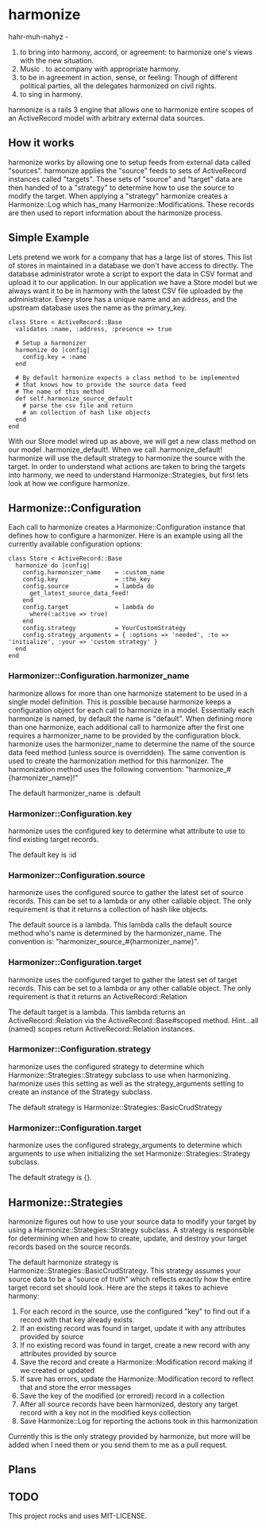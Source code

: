 # harmonize

hahr-muh-nahyz -

1.  to bring into harmony,  accord, or agreement: to harmonize one's views with the new situation.
2.  Music . to accompany with appropriate harmony.
3.  to be in agreement in action, sense, or feeling: Though of different political parties, all the delegates harmonized on civil rights.
4.  to sing in harmony.

harmonize is a rails 3 engine that allows one to harmonize entire scopes of an ActiveRecord model with arbitrary external data sources.

## How it works

harmonize works by allowing one to setup feeds from external data called "sources". harmonize applies the "source" feeds to sets of ActiveRecord instances called "targets". These sets of "source" and "target" data are then handed of to a "strategy" to determine how to use the source to modify the target. When applying a "strategy" harmonize creates a Harmonize::Log which has_many Harmonize::Modifications. These records are then used to report information about the harmonize process.

## Simple Example

Lets pretend we work for a company that has a large list of stores. This list of stores in maintained in a database we don't have access to directly. The database administrator wrote a script to export the data in CSV format and upload it to our application. In our application we have a Store model but we always want it to be in harmony with the latest CSV file uploaded by the administrator. Every store has a unique name and an address, and the upstream database uses the name as the primary_key.

    class Store < ActiveRecord::Base
      validates :name, :address, :presence => true

      # Setup a harmonizer
      harmonize do |config|
        config.key = :name
      end

      # By default harmonize expects a class method to be implemented
      # that knows how to provide the source data feed
      # The name of this method
      def self.harmonize_source_default
        # parse the csv file and return
        # an collection of hash like objects
      end
    end

With our Store model wired up as above, we will get a new class method on our model .harmonize_default!. When we call .harmonize_default! harmonize will use the default strategy to harmonize the source with the target. In order to understand what actions are taken to bring the targets into harmony, we need to understand Harmonize::Strategies, but first lets look at how we configure harmonize.

## Harmonize::Configuration

Each call to harmonize creates a Harmonize::Configuration instance that defines how to configure a harmonizer. Here is an example using all the currently available configuration options:

    class Store < ActiveRecord::Base
      harmonize do |config|
        config.harmonizer_name    = :custom_name
        config.key                = :the_key
        config.source             = lambda do
          get_latest_source_data_feed!
        end
        config.target             = lambda do
          where(:active => true)
        end
        config.strategy           = YourCustomStrategy
        config.strategy_arguments = { :options => 'needed', :to => 'initialize', :your => 'custom strategy' }
      end
    end

### Harmonizer::Configuration.harmonizer_name

harmonize allows for more than one harmonize statement to be used in a single model definition. This is possible because harmonize keeps a configuration object for each call to harmonize in a model. Essentially each harmonize is named, by default the name is "default". When defining more than one harmonize, each additional call to harmonize after the first one requires a harmonizer_name to be provided by the configuration block. harmonize uses the harmonizer_name to determine the name of the source data feed method (unless source is overridden). The same convention is used to create the harmonization method for this harmonizer. The harmonization method uses the following convention: "harmonize_#{harmonizer_name}!"

The default harmonizer_name is :default

### Harmonizer::Configuration.key

harmonize uses the configured key to determine what attribute to use to find existing target records.

The default key is :id

### Harmonizer::Configuration.source

harmonize uses the configured source to gather the latest set of source records. This can be set to a lambda or any other callable object. The only requirement is that it returns a collection of hash like objects.

The default source is a lambda. This lambda calls the default source method who's name is determined by the harmonizer_name. The convention is: "harmonizer_source_#{harmonizer_name}".

### Harmonizer::Configuration.target

harmonize uses the configured target to gather the latest set of target records. This can be set to a lambda or any other callable object. The only requirement is that it returns an ActiveRecord::Relation

The default target is a lambda. This lambda returns an ActiveRecord::Relation via the ActiveRecord::Base#scoped method. Hint...all (named) scopes return ActiveRecord::Relation instances.

### Harmonizer::Configuration.strategy

harmonize uses the configured strategy to determine which Harmonize::Strategies::Strategy subclass to use when harmonizing. harmonize uses this setting as well as the strategy_arguments setting to create an instance of the Strategy subclass.

The default strategy is Harmonize::Strategies::BasicCrudStrategy

### Harmonizer::Configuration.target

harmonize uses the configured strategy_arguments to determine which arguments to use when initializing the set Harmonize::Strategies::Strategy subclass.

The default strategy is {}.

## Harmonize::Strategies

harmonize figures out how to use your source data to modify your target by using a Harmonize::Strategies::Strategy subclass. A strategy is responsible for determining when and how to create, update, and destroy your target records based on the source records.

The default harmonize strategy is Harmonize::Strategies::BasicCrudStrategy. This strategy assumes your source data to be a "source of truth" which reflects exactly how the entire target record set should look. Here are the steps it takes to achieve harmony:

1.  For each record in the source, use the configured "key" to find out if a record with that key already exists.
2.  If an existing record was found in target, update it with any attributes provided by source
3.  If no existing record was found in target, create a new record with any attributes provided by source
4.  Save the record and create a Harmonize::Modification record making if we created or updated
5.  If save has errors, update the Harmonize::Modification record to reflect that and store the error messages
6.  Save the key of the modified (or errored) record in a collection
7.  After all source records have been harmonized, destory any target record with a key not in the modified keys collection
8.  Save Harmonize::Log for reporting the actions took in this harmonization

Currently this is the only strategy provided by harmonize, but more will be added when I need them or you send them to me as a pull request.

## Plans

## TODO


This project rocks and uses MIT-LICENSE.
